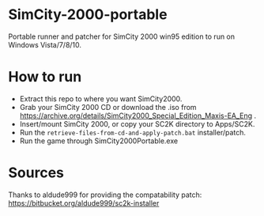# SimCity-2000-portable
Portable runner and patcher for SimCity 2000 win95 edition to run on Windows Vista/7/8/10.

# How to run
* Extract this repo to where you want SimCity2000.
* Grab your SimCity 2000 CD or download the .iso from https://archive.org/details/SimCity2000_Special_Edition_Maxis-EA_Eng .
* Insert/mount SimCity 2000, or copy your SC2K directory to Apps/SC2K.
* Run the `retrieve-files-from-cd-and-apply-patch.bat` installer/patch.
* Run the game through SimCity2000Portable.exe

# Sources
Thanks to aldude999 for providing the compatability patch:
https://bitbucket.org/aldude999/sc2k-installer
